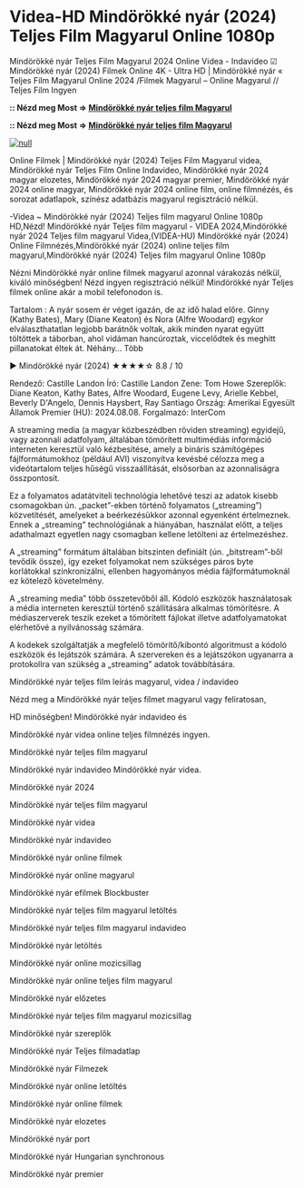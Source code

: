 # Videa-HD Mindörökké nyár (2024) Teljes Film Magyarul Online 1080p

Mindörökké nyár Teljes Film Magyarul 2024 Online Videa - Indavideo ☑ Mindörökké nyár (2024) Filmek Online 4K - Ultra HD | Mindörökké nyár « Teljes Film Magyarul Online 2024 /Filmek Magyarul – Online Magyarul // Teljes Film Ingyen

**:: Nézd meg Most => [Mindörökké nyár teljes film Magyarul](https://t.co/txJBB6KIEz)**

**:: Nézd meg Most => [Mindörökké nyár teljes film Magyarul](https://t.co/txJBB6KIEz)**

[![null](https://static.wixstatic.com/media/855a25_043b5abeb4ae4d35ac003198e7fe56ed~mv2.gif)](https://t.co/txJBB6KIEz)

Online Filmek | Mindörökké nyár (2024) Teljes Film Magyarul videa, Mindörökké nyár Teljes Film Online Indavideo, Mindörökké nyár 2024 magyar elozetes, Mindörökké nyár 2024 magyar premier, Mindörökké nyár 2024 online magyar, Mindörökké nyár 2024 online film, online filmnézés, és sorozat adatlapok, színész adatbázis magyarul regisztráció nélkül.

-Videa ~ Mindörökké nyár (2024) Teljes film magyarul Online 1080p HD,Nézd! Mindörökké nyár Teljes film magyarul - VIDEA 2024,Mindörökké nyár 2024 Teljes film magyarul Videa,(VIDEA-HU) Mindörökké nyár (2024) Online Filmnézés,Mindörökké nyár (2024) online teljes film magyarul,Mindörökké nyár (2024) Teljes film magyarul Online 1080p

Nézni Mindörökké nyár online filmek magyarul azonnal várakozás nélkül, kiváló minőségben! Nézd ingyen regisztráció nélkül! Mindörökké nyár Teljes filmek online akár a mobil telefonodon is.

Tartalom : A nyár sosem ér véget igazán, de az idő halad előre. Ginny (Kathy Bates), Mary (Diane Keaton) és Nora (Alfre Woodard) egykor elválaszthatatlan legjobb barátnők voltak, akik minden nyarat együtt töltöttek a táborban, ahol vidáman hancúroztak, viccelődtek és meghitt pillanatokat éltek át. Néhány… Több

▶️ Mindörökké nyár (2024) ★★★★☆ 8.8 / 10

Rendező: Castille Landon
Író: Castille Landon
Zene: Tom Howe
Szereplők: Diane Keaton, Kathy Bates, Alfre Woodard, Eugene Levy, Arielle Kebbel, Beverly D'Angelo, Dennis Haysbert, Ray Santiago
Ország: Amerikai Egyesült Államok
Premier (HU): 2024.08.08.
Forgalmazó: InterCom

A streaming media (a magyar közbeszédben röviden streaming) egyidejű, vagy azonnali adatfolyam, általában tömörített multimédiás információ interneten keresztül való kézbesítése, amely a bináris számítógépes fájlformátumokhoz (például AVI) viszonyítva kevésbé célozza meg a videótartalom teljes hűségű visszaállítását, elsősorban az azonnaliságra összpontosít.

Ez a folyamatos adatátviteli technológia lehetővé teszi az adatok kisebb csomagokban ún. „packet”-ekben történő folyamatos („streaming”) közvetítését, amelyeket a beérkezésükkor azonnal egyenként értelmeznek. Ennek a „streaming” technológiának a hiányában, használat előtt, a teljes adathalmazt egyetlen nagy csomagban kellene letölteni az értelmezéshez.

A „streaming” formátum általában bitszinten definiált (ún. „bitstream”-ből tevődik össze), így ezeket folyamokat nem szükséges páros byte korlátokkal szinkronizálni, ellenben hagyományos média fájlformátumoknál ez kötelező követelmény.

A „streaming media” több összetevőből áll. Kódoló eszközök használatosak a média interneten keresztül történő szállítására alkalmas tömörítésre. A médiaszerverek teszik ezeket a tömörített fájlokat illetve adatfolyamatokat elérhetővé a nyilvánosság számára.

A kodekek szolgáltatják a megfelelő tömörítő/kibontó algoritmust a kódoló eszközök és lejátszók számára. A szervereken és a lejátszókon ugyanarra a protokollra van szükség a „streaming” adatok továbbítására.

Mindörökké nyár teljes film leírás magyarul, videa / indavideo

Nézd meg a Mindörökké nyár teljes filmet magyarul vagy feliratosan, 

HD minőségben! Mindörökké nyár indavideo és 

Mindörökké nyár videa online teljes filmnézés ingyen. 

Mindörökké nyár teljes film magyarul 

Mindörökké nyár indavideo Mindörökké nyár videa.

Mindörökké nyár 2024

Mindörökké nyár teljes film magyarul

Mindörökké nyár videa

Mindörökké nyár indavideo

Mindörökké nyár online filmek

Mindörökké nyár online magyarul

Mindörökké nyár efilmek Blockbuster

Mindörökké nyár teljes film magyarul letöltés

Mindörökké nyár teljes film magyarul indavideo

Mindörökké nyár letöltés

Mindörökké nyár online mozicsillag

Mindörökké nyár online teljes film magyarul

Mindörökké nyár előzetes

Mindörökké nyár teljes film magyarul mozicsillag

Mindörökké nyár szereplők

Mindörökké nyár Teljes filmadatlap

Mindörökké nyár Filmezek

Mindörökké nyár online letöltés

Mindörökké nyár online filmek

Mindörökké nyár elozetes

Mindörökké nyár port

Mindörökké nyár Hungarian synchronous

Mindörökké nyár premier
